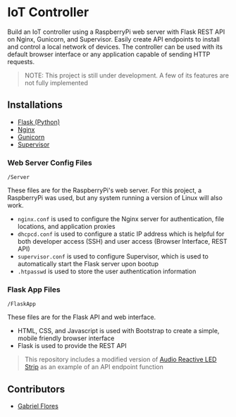 # IoT Controller
Build an IoT controller using a RaspberryPi web server with Flask REST API on Nginx, Gunicorn, and Supervisor.
Easily create API endpoints to install and control a local network of devices.
The controller can be used with its default browser interface or any application capable of sending HTTP requests.

> NOTE: This project is still under development. A few of its features are not fully implemented

## Installations
* [Flask (Python)](http://flask.pocoo.org/docs/1.0/)
* [Nginx](https://www.nginx.com/)
* [Gunicorn](https://gunicorn.org/)
* [Supervisor](http://supervisord.org/)

### Web Server Config Files
    /Server

These files are for the RaspberryPi's web server. For this project, a RaspberryPi was used, but any system running a version of Linux will also work.

* `nginx.conf` is used to configure the Nginx server for authentication, file locations, and application proxies
* `dhcpcd.conf` is used to configure a static IP address which is helpful for both developer access (SSH) and user access (Browser Interface, REST API)
* `supervisor.conf` is used to configure Supervisor, which is used to automatically start the Flask server upon bootup
* `.htpasswd` is used to store the user authentication information


### Flask App Files
    /FlaskApp

These files are for the Flask API and web interface.

* HTML, CSS, and Javascript is used with Bootstrap to create a simple, mobile friendly browser interface
* Flask is used to provide the REST API

> This repository includes a modified version of [Audio Reactive LED Strip](https://github.com/scottlawsonbc/audio-reactive-led-strip) as an example of an API endpoint function


## Contributors

* [Gabriel Flores](https://github.com/rgabeflores)
